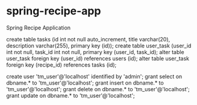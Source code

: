 # spring-recipe-app

Spring Recipe Application

create table tasks (id int not null auto_increment, title varchar(20), description varchar(255), primary key (id));
create table user_task (user_id int not null, task_id int not null, primary key (user_id, task_id);
alter table user_task foreign key (user_id) references users (id);
alter table user_task foreign key (recipe_id) references tasks (id);

create user 'tm_user'@'localhost' identified by 'admin';
grant select on dbname.* to 'tm_user'@'localhost';
grant insert on dbname.* to 'tm_user'@'localhost';
grant delete on dbname.* to 'tm_user'@'localhost';
grant update on dbname.* to 'tm_user'@'localhost';
